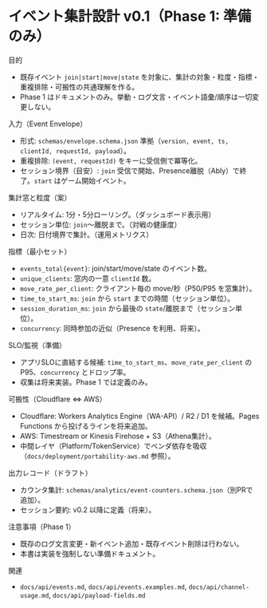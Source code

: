 # イベント集計設計 v0.1（Phase 1: 準備のみ）

目的

- 既存イベント `join|start|move|state` を対象に、集計の対象・粒度・指標・重複排除・可搬性の共通理解を作る。
- Phase 1 はドキュメントのみ。挙動・ログ文言・イベント語彙/順序は一切変更しない。

入力（Event Envelope）

- 形式: `schemas/envelope.schema.json` 準拠（`version, event, ts, clientId, requestId, payload`）。
- 重複排除: `(event, requestId)` をキーに受信側で冪等化。
- セッション境界（目安）: `join` 受信で開始、Presence離脱（Ably）で終了。`start` はゲーム開始イベント。

集計窓と粒度（案）

- リアルタイム: 1分・5分ローリング。（ダッシュボード表示用）
- セッション単位: `join`〜離脱まで。（対戦の健康度）
- 日次: 日付境界で集計。（運用メトリクス）

指標（最小セット）

- `events_total{event}`: join/start/move/state のイベント数。
- `unique_clients`: 窓内の一意 `clientId` 数。
- `move_rate_per_client`: クライアント毎の move/秒（P50/P95 を窓集計）。
- `time_to_start_ms`: `join` から `start` までの時間（セッション単位）。
- `session_duration_ms`: `join` から最後の `state`/離脱まで（セッション単位）。
- `concurrency`: 同時参加の近似（Presence を利用、将来）。

SLO/監視（準備）

- アプリSLOに直結する候補: `time_to_start_ms`、`move_rate_per_client` のP95、`concurrency` とドロップ率。
- 収集は将来実装。Phase 1 では定義のみ。

可搬性（Cloudflare ⇔ AWS）

- Cloudflare: Workers Analytics Engine（WA-API）/ R2 / D1 を候補。Pages Functions から投げるラインを将来追加。
- AWS: Timestream or Kinesis Firehose + S3（Athena集計）。
- 中間レイヤ（Platform/TokenService）でベンダ依存を吸収（`docs/deployment/portability-aws.md` 参照）。

出力レコード（ドラフト）

- カウンタ集計: `schemas/analytics/event-counters.schema.json`（別PRで追加）。
- セッション要約: v0.2 以降に定義（将来）。

注意事項（Phase 1）

- 既存のログ文言変更・新イベント追加・既存イベント削除は行わない。
- 本書は実装を強制しない準備ドキュメント。

関連

- `docs/api/events.md`, `docs/api/events.examples.md`, `docs/api/channel-usage.md`, `docs/api/payload-fields.md`
